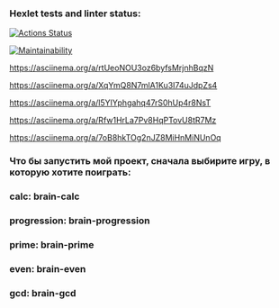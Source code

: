 ### Hexlet tests and linter status:
[![Actions Status](https://github.com/RadKirill00/frontend-project-44/actions/workflows/hexlet-check.yml/badge.svg)](https://github.com/RadKirill00/frontend-project-44/actions)


[![Maintainability](https://api.codeclimate.com/v1/badges/b32d6e84962891fe332e/maintainability)](https://codeclimate.com/github/RadKirill00/frontend-project-441/maintainability)

<https://asciinema.org/a/rtUeoNOU3oz6byfsMrjnhBqzN>

<https://asciinema.org/a/XqYmQ8N7mlA1Ku3I74uJdpZs4>

<https://asciinema.org/a/l5YIYphgahq47rS0hUp4r8NsT>

<https://asciinema.org/a/Rfw1HrLa7Pv8HqPTovU8tR7Mz>

 <https://asciinema.org/a/7oB8hkTOg2nJZ8MiHnMiNUnOq>

### Что бы запустить мой проект, сначала выбирите игру, в которую хотите поиграть:

### calc: brain-calc
### progression:  brain-progression
### prime: brain-prime
### even: brain-even
### gcd: brain-gcd
### 
